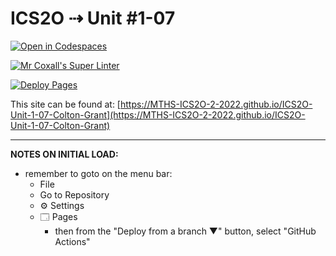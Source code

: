 # ICS2O ⇢ Unit #1-07

[![Open in Codespaces](https://classroom.github.com/assets/launch-codespace-f4981d0f882b2a3f0472912d15f9806d57e124e0fc890972558857b51b24a6f9.svg)](https://classroom.github.com/open-in-codespaces?assignment_repo_id=10296720)

[![Mr Coxall's Super Linter](https://github.com/MTHS-ICS2O-2-2022/ICS2O-Unit-1-07-Colton-Grant/workflows/Mr%20Coxall's%20Super%20Linter/badge.svg)](https://github.com/MTHS-ICS2O-2-2022/ICS2O-Unit-1-07-Colton-Grant/actions)

[![Deploy Pages](https://github.com/MTHS-ICS2O-2-2022/ICS2O-Unit-1-07-Colton-Grant/workflows/Deploy%20Pages/badge.svg)](https://github.com/MTHS-ICS2O-2-2022/ICS2O-Unit-1-07-Colton-Grant/actions)

This site can be found at: [https://MTHS-ICS2O-2-2022.github.io/ICS2O-Unit-1-07-Colton-Grant](https://MTHS-ICS2O-2-2022.github.io/ICS2O-Unit-1-07-Colton-Grant)

---

**NOTES ON INITIAL LOAD:**
- remember to goto on the menu bar:
  - File
  - Go to Repository
  - ⚙ Settings
  - 🗔 Pages
    - then from the "Deploy from a branch ▼" button, select "GitHub Actions"
